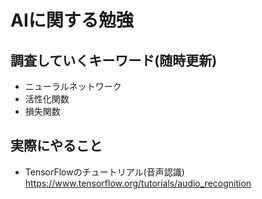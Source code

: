 # AIに関する勉強

## 調査していくキーワード(随時更新)
* ニューラルネットワーク
* 活性化関数
* 損失関数

## 実際にやること
* TensorFlowのチュートリアル(音声認識)  
https://www.tensorflow.org/tutorials/audio_recognition
